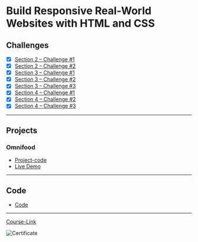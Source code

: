 # Build Responsive Real-World Websites with HTML and CSS
## Challenges
- [x] [Section 2 – Challenge #1](./Challenges/01-Challenges/)
- [x] [Section 2 – Challenge #2](./Challenges/02-Challenges/)
- [x] [Section 3 – Challenge #1](./Challenges/03-Challenges/)
- [x] [Section 3 – Challenge #2](./Challenges/04-Challenges/)
- [x] [Section 3 – Challenge #3](./Challenges/05-Challenges/)
- [x] [Section 4 – Challenge #1](./Challenges/06-Challenges/)
- [x] [Section 4 – Challenge #2](./Challenges/07-Challenges/)
- [x] [Section 4 – Challenge #3](./Challenges/08-Challenges/)

---
## Projects
### Omnifood
- [Project-code](./Projects/Omnifood) <br>
- [Live Demo](https://omnifood.dev/)
---
## Code
- [Code](Code)
---
[Course-Link](https://www.udemy.com/course/design-and-develop-a-killer-website-with-html5-and-css3)<br>

![Certificate](https://via.placeholder.com/468x300?text=Certificate+Here)
